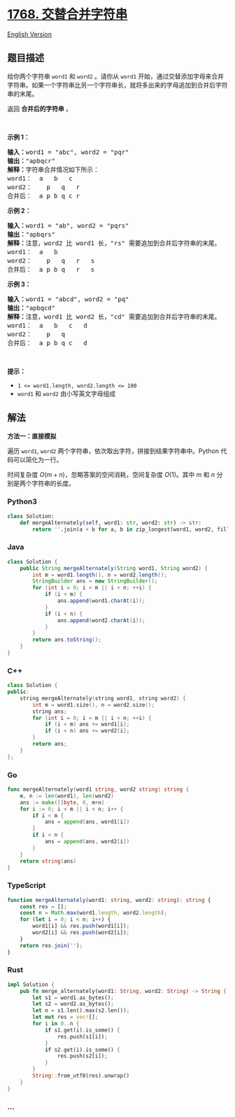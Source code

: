 # [1768. 交替合并字符串](https://leetcode.cn/problems/merge-strings-alternately)

[English Version](/solution/1700-1799/1768.Merge%20Strings%20Alternately/README_EN.md)

## 题目描述

<!-- 这里写题目描述 -->

<p>给你两个字符串 <code>word1</code> 和 <code>word2</code> 。请你从 <code>word1</code> 开始，通过交替添加字母来合并字符串。如果一个字符串比另一个字符串长，就将多出来的字母追加到合并后字符串的末尾。</p>

<p>返回 <strong>合并后的字符串</strong> 。</p>

<p> </p>

<p><strong>示例 1：</strong></p>

<pre>
<strong>输入：</strong>word1 = "abc", word2 = "pqr"
<strong>输出：</strong>"apbqcr"
<strong>解释：</strong>字符串合并情况如下所示：
word1：  a   b   c
word2：    p   q   r
合并后：  a p b q c r
</pre>

<p><strong>示例 2：</strong></p>

<pre>
<strong>输入：</strong>word1 = "ab", word2 = "pqrs"
<strong>输出：</strong>"apbqrs"
<strong>解释：</strong>注意，word2 比 word1 长，"rs" 需要追加到合并后字符串的末尾。
word1：  a   b 
word2：    p   q   r   s
合并后：  a p b q   r   s
</pre>

<p><strong>示例 3：</strong></p>

<pre>
<strong>输入：</strong>word1 = "abcd", word2 = "pq"
<strong>输出：</strong>"apbqcd"
<strong>解释：</strong>注意，word1 比 word2 长，"cd" 需要追加到合并后字符串的末尾。
word1：  a   b   c   d
word2：    p   q 
合并后：  a p b q c   d
</pre>

<p> </p>

<p><strong>提示：</strong></p>

<ul>
	<li><code>1 <= word1.length, word2.length <= 100</code></li>
	<li><code>word1</code> 和 <code>word2</code> 由小写英文字母组成</li>
</ul>

## 解法

<!-- 这里可写通用的实现逻辑 -->

**方法一：直接模拟**

遍历 `word1`, `word2` 两个字符串，依次取出字符，拼接到结果字符串中。Python 代码可以简化为一行。

时间复杂度 $O(m + n)$，忽略答案的空间消耗，空间复杂度 $O(1)$。其中 $m$ 和 $n$ 分别是两个字符串的长度。

<!-- tabs:start -->

### **Python3**

<!-- 这里可写当前语言的特殊实现逻辑 -->

```python
class Solution:
    def mergeAlternately(self, word1: str, word2: str) -> str:
        return ''.join(a + b for a, b in zip_longest(word1, word2, fillvalue=''))
```

### **Java**

<!-- 这里可写当前语言的特殊实现逻辑 -->

```java
class Solution {
    public String mergeAlternately(String word1, String word2) {
        int m = word1.length(), n = word2.length();
        StringBuilder ans = new StringBuilder();
        for (int i = 0; i < m || i < n; ++i) {
            if (i < m) {
                ans.append(word1.charAt(i));
            }
            if (i < n) {
                ans.append(word2.charAt(i));
            }
        }
        return ans.toString();
    }
}
```

### **C++**

```cpp
class Solution {
public:
    string mergeAlternately(string word1, string word2) {
        int m = word1.size(), n = word2.size();
        string ans;
        for (int i = 0; i < m || i < n; ++i) {
            if (i < m) ans += word1[i];
            if (i < n) ans += word2[i];
        }
        return ans;
    }
};
```

### **Go**

```go
func mergeAlternately(word1 string, word2 string) string {
	m, n := len(word1), len(word2)
	ans := make([]byte, 0, m+n)
	for i := 0; i < m || i < n; i++ {
		if i < m {
			ans = append(ans, word1[i])
		}
		if i < n {
			ans = append(ans, word2[i])
		}
	}
	return string(ans)
}
```

### **TypeScript**

```ts
function mergeAlternately(word1: string, word2: string): string {
    const res = [];
    const n = Math.max(word1.length, word2.length);
    for (let i = 0; i < n; i++) {
        word1[i] && res.push(word1[i]);
        word2[i] && res.push(word2[i]);
    }
    return res.join('');
}
```

### **Rust**

```rust
impl Solution {
    pub fn merge_alternately(word1: String, word2: String) -> String {
        let s1 = word1.as_bytes();
        let s2 = word2.as_bytes();
        let n = s1.len().max(s2.len());
        let mut res = vec![];
        for i in 0..n {
            if s1.get(i).is_some() {
                res.push(s1[i]);
            }
            if s2.get(i).is_some() {
                res.push(s2[i]);
            }
        }
        String::from_utf8(res).unwrap()
    }
}
```

### **...**

```

```

<!-- tabs:end -->
